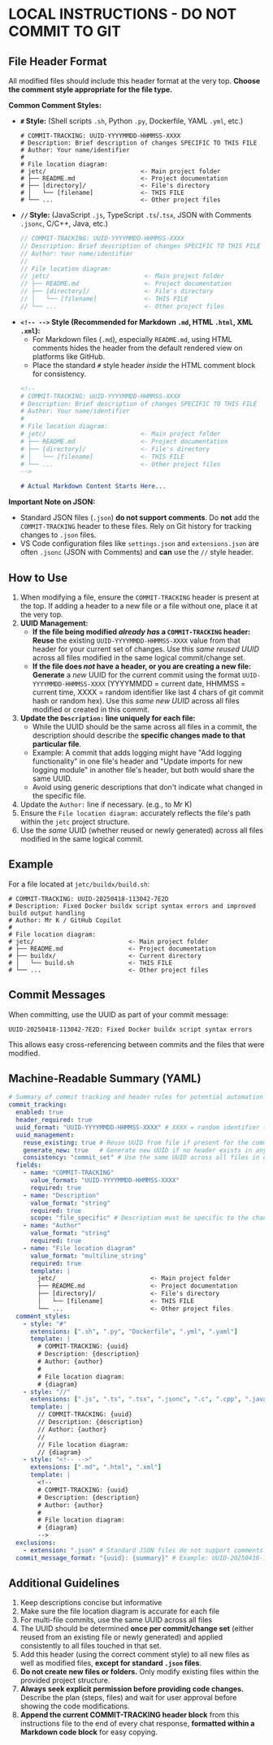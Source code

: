 <!--
# COMMIT-TRACKING: UUID-20240729-101500-B4E1
# Description: Add machine-readable YAML summary of instructions
# Author: Mr K / GitHub Copilot
#
# File location diagram:
# jetc/                          <- Main project folder
# ├── README.md                  <- Project documentation
# ├── .github/                   <- GitHub directory
# │   └── copilot-instructions.md<- THIS FILE
# └── ...                        <- Other project files
-->

# LOCAL INSTRUCTIONS - DO NOT COMMIT TO GIT

## File Header Format

All modified files should include this header format at the very top. **Choose the comment style appropriate for the file type.**

**Common Comment Styles:**

*   **`#` Style:** (Shell scripts `.sh`, Python `.py`, Dockerfile, YAML `.yml`, etc.)
    ```
    # COMMIT-TRACKING: UUID-YYYYMMDD-HHMMSS-XXXX
    # Description: Brief description of changes SPECIFIC TO THIS FILE
    # Author: Your name/identifier
    #
    # File location diagram:
    # jetc/                          <- Main project folder
    # ├── README.md                  <- Project documentation
    # ├── [directory]/               <- File's directory
    # │   └── [filename]             <- THIS FILE
    # └── ...                        <- Other project files
    ```
*   **`//` Style:** (JavaScript `.js`, TypeScript `.ts`/`.tsx`, JSON with Comments `.jsonc`, C/C++, Java, etc.)
    ```javascript
    // COMMIT-TRACKING: UUID-YYYYMMDD-HHMMSS-XXXX
    // Description: Brief description of changes SPECIFIC TO THIS FILE
    // Author: Your name/identifier
    //
    // File location diagram:
    // jetc/                          <- Main project folder
    // ├── README.md                  <- Project documentation
    // ├── [directory]/               <- File's directory
    // │   └── [filename]             <- THIS FILE
    // └── ...                        <- Other project files
    ```
*   **`<!-- -->` Style (Recommended for Markdown `.md`, HTML `.html`, XML `.xml`):**
    *   For Markdown files (`.md`), especially `README.md`, using HTML comments hides the header from the default rendered view on platforms like GitHub.
    *   Place the standard `#` style header *inside* the HTML comment block for consistency.
    ```markdown
    <!--
    # COMMIT-TRACKING: UUID-YYYYMMDD-HHMMSS-XXXX
    # Description: Brief description of changes SPECIFIC TO THIS FILE
    # Author: Your name/identifier
    #
    # File location diagram:
    # jetc/                          <- Main project folder
    # ├── README.md                  <- Project documentation
    # ├── [directory]/               <- File's directory
    # │   └── [filename]             <- THIS FILE
    # └── ...                        <- Other project files
    -->

    # Actual Markdown Content Starts Here...
    ```

**Important Note on JSON:**

*   Standard JSON files (`.json`) **do not support comments**. Do **not** add the `COMMIT-TRACKING` header to these files. Rely on Git history for tracking changes to `.json` files.
*   VS Code configuration files like `settings.json` and `extensions.json` are often `.jsonc` (JSON with Comments) and **can** use the `//` style header.

## How to Use

1.  When modifying a file, ensure the `COMMIT-TRACKING` header is present at the top. If adding a header to a new file or a file without one, place it at the very top.
2.  **UUID Management:**
    *   **If the file being modified *already has* a `COMMIT-TRACKING` header:** **Reuse** the existing `UUID-YYYYMMDD-HHMMSS-XXXX` value from that header for your current set of changes. Use this *same reused UUID* across all files modified in the same logical commit/change set.
    *   **If the file does *not* have a header, or you are creating a new file:** **Generate** a *new* UUID for the current commit using the format `UUID-YYYYMMDD-HHMMSS-XXXX` (YYYYMMDD = current date, HHMMSS = current time, XXXX = random identifier like last 4 chars of git commit hash or random hex). Use this *same new UUID* across all files modified or created in this commit.
3.  **Update the `Description:` line uniquely for each file:**
    *   While the UUID should be the same across all files in a commit, the description should describe the **specific changes made to that particular file**.
    *   Example: A commit that adds logging might have "Add logging functionality" in one file's header and "Update imports for new logging module" in another file's header, but both would share the same UUID.
    *   Avoid using generic descriptions that don't indicate what changed in the specific file.
4.  Update the `Author:` line if necessary. (e.g., to Mr K)
5.  Ensure the `File location diagram:` accurately reflects the file's path within the `jetc` project structure.
6.  Use the *same* UUID (whether reused or newly generated) across all files modified in the same logical commit.

## Example

For a file located at `jetc/buildx/build.sh`:

```
# COMMIT-TRACKING: UUID-20250418-113042-7E2D
# Description: Fixed Docker buildx script syntax errors and improved build output handling
# Author: Mr K / GitHub Copilot
#
# File location diagram:
# jetc/                          <- Main project folder
# ├── README.md                  <- Project documentation
# ├── buildx/                    <- Current directory
# │   └── build.sh               <- THIS FILE
# └── ...                        <- Other project files
```

## Commit Messages

When committing, use the UUID as part of your commit message:

```
UUID-20250418-113042-7E2D: Fixed Docker buildx script syntax errors
```

This allows easy cross-referencing between commits and the files that were modified.

## Machine-Readable Summary (YAML)

```yaml
# Summary of commit tracking and header rules for potential automation
commit_tracking:
  enabled: true
  header_required: true
  uuid_format: "UUID-YYYYMMDD-HHMMSS-XXXX" # XXXX = random identifier (e.g., hex)
  uuid_management:
    reuse_existing: true # Reuse UUID from file if present for the commit set
    generate_new: true   # Generate new UUID if no header exists in any modified file for the commit set
    consistency: "commit_set" # Use the same UUID across all files in one commit/change set
  fields:
    - name: "COMMIT-TRACKING"
      value_format: "UUID-YYYYMMDD-HHMMSS-XXXX"
      required: true
    - name: "Description"
      value_format: "string"
      required: true
      scope: "file_specific" # Description must be specific to the changes in THIS file
    - name: "Author"
      value_format: "string"
      required: true
    - name: "File location diagram"
      value_format: "multiline_string"
      required: true
      template: |
        jetc/                          <- Main project folder
        ├── README.md                  <- Project documentation
        ├── [directory]/               <- File's directory
        │   └── [filename]             <- THIS FILE
        └── ...                        <- Other project files
  comment_styles:
    - style: "#"
      extensions: [".sh", ".py", "Dockerfile", ".yml", ".yaml"]
      template: |
        # COMMIT-TRACKING: {uuid}
        # Description: {description}
        # Author: {author}
        #
        # File location diagram:
        # {diagram}
    - style: "//"
      extensions: [".js", ".ts", ".tsx", ".jsonc", ".c", ".cpp", ".java", ".go"] # Add other relevant extensions
      template: |
        // COMMIT-TRACKING: {uuid}
        // Description: {description}
        // Author: {author}
        //
        // File location diagram:
        // {diagram}
    - style: "<!-- -->"
      extensions: [".md", ".html", ".xml"]
      template: |
        <!--
        # COMMIT-TRACKING: {uuid}
        # Description: {description}
        # Author: {author}
        #
        # File location diagram:
        # {diagram}
        -->
  exclusions:
    - extension: ".json" # Standard JSON files do not support comments
  commit_message_format: "{uuid}: {summary}" # Example: UUID-20250418-113042-7E2D: Fixed Docker buildx script syntax errors
```

## Additional Guidelines

1. Keep descriptions concise but informative
2. Make sure the file location diagram is accurate for each file
3. For multi-file commits, use the same UUID across all files
4. The UUID should be determined **once per commit/change set** (either reused from an existing file or newly generated) and applied consistently to all files touched in that set.
5. Add this header (using the correct comment style) to all new files as well as modified files, **except for standard `.json` files**.
6. **Do not create new files or folders.** Only modify existing files within the provided project structure.
7. **Always seek explicit permission before providing code changes.** Describe the plan (steps, files) and wait for user approval before showing the code modifications.
8. **Append the current COMMIT-TRACKING header block** from this instructions file to the end of every chat response, **formatted within a Markdown code block** for easy copying.

